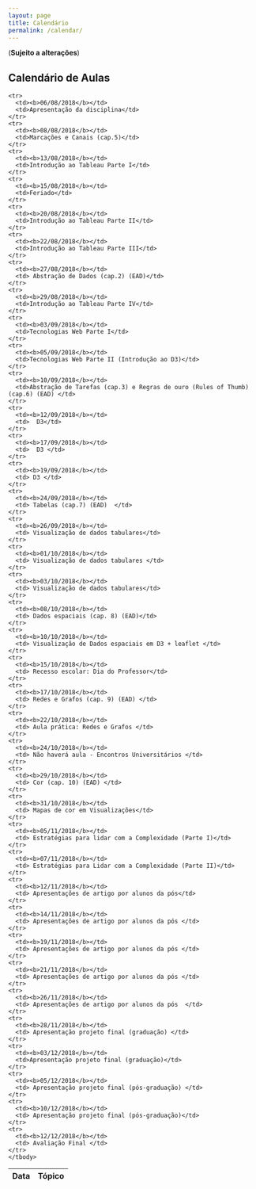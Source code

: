 ```yaml
---
layout: page
title: Calendário
permalink: /calendar/
---
```


(**Sujeito a alterações**)

## Calendário de Aulas

<table width="100%">
  <thead>
    <tr>
      <th>Data</th>
      <th>Tópico</th>
    </tr>
  </thead>
  <tbody>

    <tr>
      <td><b>06/08/2018</b></td>
      <td>Apresentação da disciplina</td>
    </tr>
    <tr>
      <td><b>08/08/2018</b></td>
      <td>Marcações e Canais (cap.5)</td>
    </tr>
    <tr>
      <td><b>13/08/2018</b></td>
      <td>Introdução ao Tableau Parte I</td>
    </tr>
    <tr>
      <td><b>15/08/2018</b></td>
      <td>Feriado</td>
    </tr>
    <tr>
      <td><b>20/08/2018</b></td>
      <td>Introdução ao Tableau Parte II</td>
    </tr>
    <tr>
      <td><b>22/08/2018</b></td>
      <td>Introdução ao Tableau Parte III</td>
    </tr>
    <tr>
      <td><b>27/08/2018</b></td>
      <td> Abstração de Dados (cap.2) (EAD)</td>
    </tr>
    <tr>
      <td><b>29/08/2018</b></td>
      <td>Introdução ao Tableau Parte IV</td>
    </tr>
    <tr>
      <td><b>03/09/2018</b></td>
      <td>Tecnologias Web Parte I</td>
    </tr>
    <tr>
      <td><b>05/09/2018</b></td>
      <td>Tecnologias Web Parte II (Introdução ao D3)</td>
    </tr>
    <tr>
      <td><b>10/09/2018</b></td>
      <td>Abstração de Tarefas (cap.3) e Regras de ouro (Rules of Thumb) (cap.6) (EAD) </td>
    </tr>
    <tr>
      <td><b>12/09/2018</b></td>
      <td>  D3</td>
    </tr>
    <tr>
      <td><b>17/09/2018</b></td>
      <td>  D3 </td>
    </tr>
    <tr>
      <td><b>19/09/2018</b></td>
      <td> D3 </td>
    </tr>
    <tr>
      <td><b>24/09/2018</b></td>
      <td> Tabelas (cap.7) (EAD)  </td>
    </tr>
    <tr>
      <td><b>26/09/2018</b></td>
      <td> Visualização de dados tabulares</td>
    </tr>
    <tr>
      <td><b>01/10/2018</b></td>
      <td> Visualização de dados tabulares </td>
    </tr>
    <tr>
      <td><b>03/10/2018</b></td>
      <td> Visualização de dados tabulares</td>
    </tr>
    <tr>
      <td><b>08/10/2018</b></td>
      <td> Dados espaciais (cap. 8) (EAD)</td>
    </tr>
    <tr>
      <td><b>10/10/2018</b></td>
      <td> Visualização de Dados espaciais em D3 + leaflet </td>
    </tr>
    <tr>
      <td><b>15/10/2018</b></td>
      <td> Recesso escolar: Dia do Professor</td>
    </tr>
    <tr>
      <td><b>17/10/2018</b></td>
      <td> Redes e Grafos (cap. 9) (EAD) </td>
    </tr>
    <tr>
      <td><b>22/10/2018</b></td>
      <td> Aula prática: Redes e Grafos </td>
    </tr>
    <tr>
      <td><b>24/10/2018</b></td>
      <td> Não haverá aula - Encontros Universitários </td>
    </tr>
    <tr>
      <td><b>29/10/2018</b></td>
      <td> Cor (cap. 10) (EAD) </td>
    </tr>
    <tr>
      <td><b>31/10/2018</b></td>
      <td> Mapas de cor em Visualizações</td>
    </tr>
    <tr>
      <td><b>05/11/2018</b></td>
      <td> Estratégias para lidar com a Complexidade (Parte I)</td>
    </tr>
    <tr>
      <td><b>07/11/2018</b></td>
      <td> Estratégias para Lidar com a Complexidade (Parte II)</td>
    </tr>
    <tr>
      <td><b>12/11/2018</b></td>
      <td> Apresentações de artigo por alunos da pós</td>
    </tr>
    <tr>
      <td><b>14/11/2018</b></td>
      <td> Apresentações de artigo por alunos da pós </td>
    </tr>
    <tr>
      <td><b>19/11/2018</b></td>
      <td> Apresentações de artigo por alunos da pós </td>
    </tr>
    <tr>
      <td><b>21/11/2018</b></td>
      <td> Apresentações de artigo por alunos da pós </td>
    </tr>
    <tr>
      <td><b>26/11/2018</b></td>
      <td> Apresentações de artigo por alunos da pós  </td>
    </tr>
    <tr>
      <td><b>28/11/2018</b></td>
      <td> Apresentação projeto final (graduação) </td>
    </tr>
    <tr>
      <td><b>03/12/2018</b></td>
      <td>Apresentação projeto final (graduação)</td>
    </tr>
    <tr>
      <td><b>05/12/2018</b></td>
      <td> Apresentação projeto final (pós-graduação) </td>
    </tr>
    <tr>
      <td><b>10/12/2018</b></td>
      <td> Apresentação projeto final (pós-graduação)</td>
    </tr>
    <tr>
      <td><b>12/12/2018</b></td>
      <td> Avaliação Final </td>
    </tr>
    </tbody>
</table>